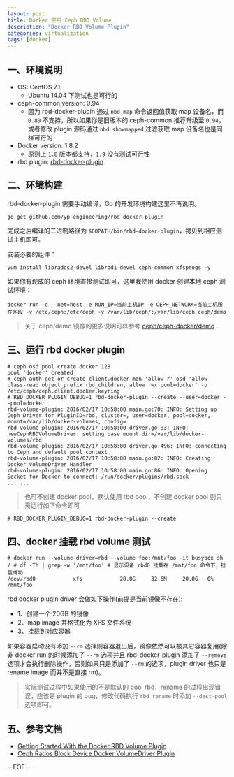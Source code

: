 ```yaml
---
layout: post
title: Docker 使用 Ceph RBD Volume
description: "Docker RBD Volume Plugin"
categories: virtualization 
tags: [docker]
---
```


## 一、环境说明

* OS: CentOS 7.1
    * Ubuntu 14.04 下测试也是可行的
* ceph-common version: 0.94 
    * 因为 rbd-docker-plugin 通过 `nbd map` 命令返回值获取 map 设备名，而 `0.80` 不支持，所以如果你是旧版本的 ceph-common 推荐升级至 `0.94`，或者修改 plugin 源码通过 `nbd showmapped` 过滤获取 map 设备名也是同样可行的
* Docker version: 1.8.2
    * 原则上 `1.8` 版本都支持，`1.9` 没有测试可行性
* rbd plugin: [rbd-docker-plugin](https://github.com/yp-engineering/rbd-docker-plugin)

## 二、环境构建 

rbd-docker-plugin 需要手动编译，Go 的开发环境构建这里不再说明。 

```
go get github.com/yp-engineering/rbd-docker-plugin
``` 

完成之后编译的二进制路径为 `$GOPATH/bin/rbd-docker-plugin`，拷贝到相应测试主机即可。


安装必要的组件：

```
yum install librados2-devel librbd1-devel ceph-common xfsprogs -y
```

如果你有现成的 ceph 环境直接测试即可，这里我使用 docker 创建本地 ceph 测试环境：

```
docker run -d --net=host -e MON_IP=当前主机IP -e CEPH_NETWORK=当前主机所在网段 -v /etc/ceph:/etc/ceph -v /var/lib/ceph/:/var/lib/ceph ceph/demo
```

> 关于 ceph/demo 镜像的更多说明可以参考 [ceph/ceph-docker/demo](https://github.com/ceph/ceph-docker/tree/master/demo)

## 三、运行 rbd docker plugin 

```
# ceph osd pool create docker 128
pool 'docker' created
# ceph auth get-or-create client.docker mon 'allow r' osd 'allow class-read object_prefix rbd_children, allow rwx pool=docker' -o /etc/ceph/ceph.client.docker.keyring
# RBD_DOCKER_PLUGIN_DEBUG=1 rbd-docker-plugin --create --user=docker --pool=docker
rbd-volume-plugin: 2016/02/17 10:58:00 main.go:70: INFO: Setting up Ceph Driver for PluginID=rbd, cluster=, user=docker, pool=docker, mount=/var/lib/docker-volumes, config=
rbd-volume-plugin: 2016/02/17 10:58:00 driver.go:83: INFO: newCephRBDVolumeDriver: setting base mount dir=/var/lib/docker-volumes/rbd
rbd-volume-plugin: 2016/02/17 10:58:00 driver.go:496: INFO: connecting to Ceph and default pool context
rbd-volume-plugin: 2016/02/17 10:58:00 main.go:82: INFO: Creating Docker VolumeDriver Handler
rbd-volume-plugin: 2016/02/17 10:58:00 main.go:86: INFO: Opening Socket for Docker to connect: /run/docker/plugins/rbd.sock
... ...
```

> 也可不创建 docker pool，默认使用 rbd pool，不创建 docker pool 则只需运行如下命令即可

```
# RBD_DOCKER_PLUGIN_DEBUG=1 rbd-docker-plugin --create
```

## 四、docker 挂载 rbd volume 测试

```
# docker run --volume-driver=rbd --volume foo:/mnt/foo -it busybox sh
/ # df -Th | grep -w '/mnt/foo' # 显示设备 rbd0 挂载在 /mnt/foo 命令下，挂载成功
/dev/rbd0            xfs            20.0G     32.6M     20.0G   0% /mnt/foo
```

rbd docker plugin driver 会做如下操作(前提是当前镜像不存在): 

* 1、创建一个 20GB 的镜像
* 2、map image 并格式化为 XFS 文件系统
* 3、挂载到对应容器

如果容器启动没有添加 `--rm` 选择则容器退出后，镜像依然可以被其它容器复用(除非 docker run 的时候添加了 `--rm` 选项并且 rbd-docker-plugin 添加了 `--remove` 选项才会执行删除操作，否则如果只是添加了 `--rm` 的选项，plugin driver 也只是 rename image 而并不是直接 rm)。

> 实际测试过程中如果使用的不是默认的 pool rbd，rename 的过程出现错误，应该是 plugin 的 bug，修改代码执行 `rbd rename` 时添加 `--dest-pool` 选项即可。

## 五、参考文档

* [Getting Started With the Docker RBD Volume Plugin](http://www.sebastien-han.fr/blog/2015/08/17/getting-started-with-the-docker-rbd-volume-plugin/)
* [Ceph Rados Block Device Docker VolumeDriver Plugin](https://github.com/yp-engineering/rbd-docker-plugin)

--EOF--
